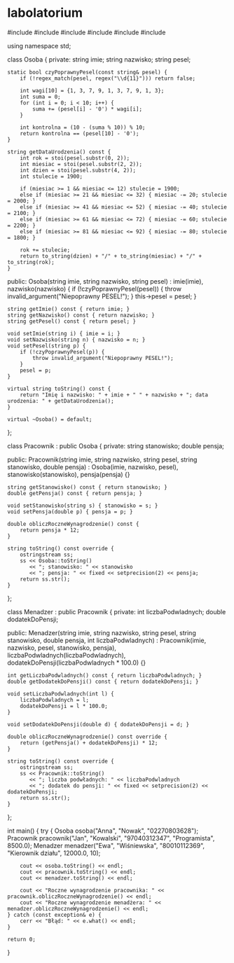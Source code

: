 # labolatorium
#include <iostream>
#include <string>
#include <regex>
#include <stdexcept>
#include <iomanip>
#include <sstream>

using namespace std;

class Osoba {
private:
    string imie;
    string nazwisko;
    string pesel;

    static bool czyPoprawnyPesel(const string& pesel) {
        if (!regex_match(pesel, regex("\\d{11}"))) return false;

        int wagi[10] = {1, 3, 7, 9, 1, 3, 7, 9, 1, 3};
        int suma = 0;
        for (int i = 0; i < 10; i++) {
            suma += (pesel[i] - '0') * wagi[i];
        }

        int kontrolna = (10 - (suma % 10)) % 10;
        return kontrolna == (pesel[10] - '0');
    }

    string getDataUrodzenia() const {
        int rok = stoi(pesel.substr(0, 2));
        int miesiac = stoi(pesel.substr(2, 2));
        int dzien = stoi(pesel.substr(4, 2));
        int stulecie = 1900;

        if (miesiac >= 1 && miesiac <= 12) stulecie = 1900;
        else if (miesiac >= 21 && miesiac <= 32) { miesiac -= 20; stulecie = 2000; }
        else if (miesiac >= 41 && miesiac <= 52) { miesiac -= 40; stulecie = 2100; }
        else if (miesiac >= 61 && miesiac <= 72) { miesiac -= 60; stulecie = 2200; }
        else if (miesiac >= 81 && miesiac <= 92) { miesiac -= 80; stulecie = 1800; }

        rok += stulecie;
        return to_string(dzien) + "/" + to_string(miesiac) + "/" + to_string(rok);
    }

public:
    Osoba(string imie, string nazwisko, string pesel)
        : imie(imie), nazwisko(nazwisko) {
        if (!czyPoprawnyPesel(pesel)) {
            throw invalid_argument("Niepoprawny PESEL!");
        }
        this->pesel = pesel;
    }

    string getImie() const { return imie; }
    string getNazwisko() const { return nazwisko; }
    string getPesel() const { return pesel; }

    void setImie(string i) { imie = i; }
    void setNazwisko(string n) { nazwisko = n; }
    void setPesel(string p) {
        if (!czyPoprawnyPesel(p)) {
            throw invalid_argument("Niepoprawny PESEL!");
        }
        pesel = p;
    }

    virtual string toString() const {
        return "Imię i nazwisko: " + imie + " " + nazwisko + "; data urodzenia: " + getDataUrodzenia();
    }

    virtual ~Osoba() = default;
};

class Pracownik : public Osoba {
private:
    string stanowisko;
    double pensja;

public:
    Pracownik(string imie, string nazwisko, string pesel, string stanowisko, double pensja)
        : Osoba(imie, nazwisko, pesel), stanowisko(stanowisko), pensja(pensja) {}

    string getStanowisko() const { return stanowisko; }
    double getPensja() const { return pensja; }

    void setStanowisko(string s) { stanowisko = s; }
    void setPensja(double p) { pensja = p; }

    double obliczRoczneWynagrodzenie() const {
        return pensja * 12;
    }

    string toString() const override {
        ostringstream ss;
        ss << Osoba::toString()
           << "; stanowisko: " << stanowisko
           << "; pensja: " << fixed << setprecision(2) << pensja;
        return ss.str();
    }
};

class Menadzer : public Pracownik {
private:
    int liczbaPodwladnych;
    double dodatekDoPensji;

public:
    Menadzer(string imie, string nazwisko, string pesel, string stanowisko, double pensja, int liczbaPodwladnych)
        : Pracownik(imie, nazwisko, pesel, stanowisko, pensja),
          liczbaPodwladnych(liczbaPodwladnych),
          dodatekDoPensji(liczbaPodwladnych * 100.0) {}

    int getLiczbaPodwladnych() const { return liczbaPodwladnych; }
    double getDodatekDoPensji() const { return dodatekDoPensji; }

    void setLiczbaPodwladnych(int l) {
        liczbaPodwladnych = l;
        dodatekDoPensji = l * 100.0;
    }

    void setDodatekDoPensji(double d) { dodatekDoPensji = d; }

    double obliczRoczneWynagrodzenie() const override {
        return (getPensja() + dodatekDoPensji) * 12;
    }

    string toString() const override {
        ostringstream ss;
        ss << Pracownik::toString()
           << "; liczba podwładnych: " << liczbaPodwladnych
           << "; dodatek do pensji: " << fixed << setprecision(2) << dodatekDoPensji;
        return ss.str();
    }
};

int main() {
    try {
        Osoba osoba("Anna", "Nowak", "02270803628");
        Pracownik pracownik("Jan", "Kowalski", "97040312347", "Programista", 8500.0);
        Menadzer menadzer("Ewa", "Wiśniewska", "80010112369", "Kierownik działu", 12000.0, 10);

        cout << osoba.toString() << endl;
        cout << pracownik.toString() << endl;
        cout << menadzer.toString() << endl;

        cout << "Roczne wynagrodzenie pracownika: " << pracownik.obliczRoczneWynagrodzenie() << endl;
        cout << "Roczne wynagrodzenie menadżera: " << menadzer.obliczRoczneWynagrodzenie() << endl;
    } catch (const exception& e) {
        cerr << "Błąd: " << e.what() << endl;
    }

    return 0;
}
